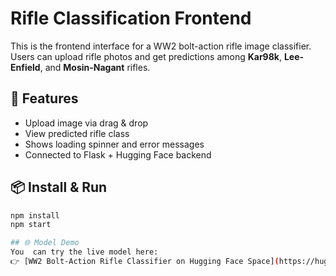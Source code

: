 # Rifle Classification Frontend

This is the frontend interface for a WW2 bolt-action rifle image classifier.  
Users can upload rifle photos and get predictions among **Kar98k**, **Lee-Enfield**, and **Mosin-Nagant** rifles.

## 🚀 Features

- Upload image via drag & drop
- View predicted rifle class
- Shows loading spinner and error messages
- Connected to Flask + Hugging Face backend


## 📦 Install & Run

```bash
npm install
npm start

## 🌐 Model Demo
You  can try the live model here:  
👉 [WW2 Bolt-Action Rifle Classifier on Hugging Face Space](https://huggingface.co/spaces/YDenizz/WW2-Bolt-action-rifle-classifier)

